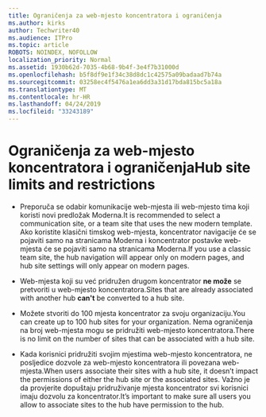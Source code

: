 ```yaml
---
title: Ograničenja za web-mjesto koncentratora i ograničenja
ms.author: kirks
author: Techwriter40
ms.audience: ITPro
ms.topic: article
ROBOTS: NOINDEX, NOFOLLOW
localization_priority: Normal
ms.assetid: 1930b62d-7035-4b68-9b4f-3e4f7b31000d
ms.openlocfilehash: b5f8df9e1f34c38d8dc1c42575a09badaad7b74a
ms.sourcegitcommit: 03258ec4f5476a1ea6dd3a31d17bda815bc5a18a
ms.translationtype: MT
ms.contentlocale: hr-HR
ms.lasthandoff: 04/24/2019
ms.locfileid: "33243189"
---
```

# <a name="hub-site-limits-and-restrictions"></a><span data-ttu-id="8b30b-102">Ograničenja za web-mjesto koncentratora i ograničenja</span><span class="sxs-lookup"><span data-stu-id="8b30b-102">Hub site limits and restrictions</span></span>


- <span data-ttu-id="8b30b-103">Preporuča se odabir komunikacije web-mjesta ili web-mjesto tima koji koristi novi predložak Moderna.</span><span class="sxs-lookup"><span data-stu-id="8b30b-103">It is recommended to select a communication site, or a team site that uses the new modern template.</span></span> <span data-ttu-id="8b30b-104">Ako koristite klasični timskog web-mjesta, koncentrator navigacije će se pojaviti samo na stranicama Moderna i koncentrator postavke web-mjesta će se pojaviti samo na stranicama Moderna.</span><span class="sxs-lookup"><span data-stu-id="8b30b-104">If you use a classic team site, the hub navigation will appear only on modern pages, and hub site settings will only appear on modern pages.</span></span>


- <span data-ttu-id="8b30b-105">Web-mjesta koji su već pridružen drugom koncentrator **ne može** se pretvoriti u web-mjesto koncentratora.</span><span class="sxs-lookup"><span data-stu-id="8b30b-105">Sites that are already associated with another hub **can't** be converted to a hub site.</span></span>


- <span data-ttu-id="8b30b-106">Možete stvoriti do 100 mjesta koncentrator za svoju organizaciju.</span><span class="sxs-lookup"><span data-stu-id="8b30b-106">You can create up to 100 hub sites for your organization.</span></span> <span data-ttu-id="8b30b-107">Nema ograničenja na broj web-mjesta mogu se pridružiti web-mjesto koncentratora.</span><span class="sxs-lookup"><span data-stu-id="8b30b-107">There is no limit on the number of sites that can be associated with a hub site.</span></span>


- <span data-ttu-id="8b30b-108">Kada korisnici pridružiti svojim mjestima web-mjesto koncentratora, ne posljedice dozvole za web-mjesto koncentratora ili povezana web-mjesta.</span><span class="sxs-lookup"><span data-stu-id="8b30b-108">When users associate their sites with a hub site, it doesn’t impact the permissions of either the hub site or the associated sites.</span></span> <span data-ttu-id="8b30b-109">Važno je da provjerite dopuštaju pridruživanje mjesta koncentrator svi korisnici imaju dozvolu za koncentrator.</span><span class="sxs-lookup"><span data-stu-id="8b30b-109">It’s important to make sure all users you allow to associate sites to the hub have permission to the hub.</span></span>

